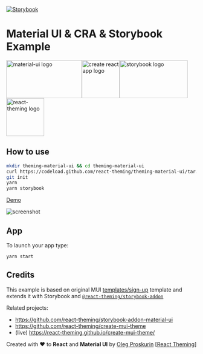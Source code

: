 [![Storybook](https://raw.githubusercontent.com/storybookjs/storybook-addon-console/master/docs/storybook.svg?sanitize=true)](https://react-theming.github.io/theming-material-ui/)
# Material UI & CRA & Storybook Example

<img src="https://material-ui.com/static/logo_raw.svg?sanitize=true"  height="100" width="200" alt="material-ui logo"><img src="https://create-react-app.dev/img/logo.svg?sanitize=true"   height="100" alt="create react app logo"><img src="https://raw.githubusercontent.com/storybookjs/brand/master/icon/icon-storybook-default.svg?sanitize=true"   height="100" width="180" alt="storybook logo"><img src="https://avatars1.githubusercontent.com/u/23235578?s=200&v=4"   height="100" alt="react-theming logo">

## How to use

```sh
mkdir theming-material-ui && cd theming-material-ui
curl https://codeload.github.com/react-theming/theming-material-ui/tar.gz/master | tar -xz --strip=1
git init
yarn
yarn storybook

```

[Demo](https://react-theming.github.io/theming-material-ui/)

![screenshot](https://raw.githubusercontent.com/react-theming/theming-material-ui/master/doc/screenshot.png)

## App

To launch your app type:
```
yarn start
```

## Credits

This example is based on original MUI [templates/sign-up](https://github.com/mui-org/material-ui/tree/master/docs/src/pages/getting-started/templates/sign-up) template and extends it with Storybook and [`@react-theming/storybook-addon`](https://github.com/react-theming/storybook-addon-theming)

Related projects:

- https://github.com/react-theming/storybook-addon-material-ui
- https://github.com/react-theming/create-mui-theme
- (live) https://react-theming.github.io/create-mui-theme/

<div align="left" style="height: 16px;">Created with ❤︎ to <b>React</b> and <b>Material UI</b> by <a
    href="https://twitter.com/UsulPro">Oleg Proskurin</a> [<a href="https://github.com/react-theming">React Theming</a>]
</div>
